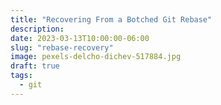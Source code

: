 ```yaml
---
title: "Recovering From a Botched Git Rebase"
description:
date: 2023-03-13T10:00:00-06:00
slug: "rebase-recovery"
image: pexels-delcho-dichev-517884.jpg
draft: true
tags:
  - git
---
```

